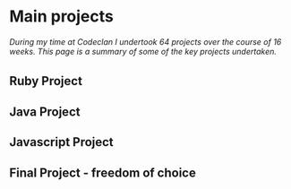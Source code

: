 # Main projects
###### During my time at Codeclan I undertook 64 projects over the course of 16 weeks. This page is a summary of some of the key projects undertaken.
## Ruby Project
## Java Project
## Javascript Project
## Final Project - freedom of choice

